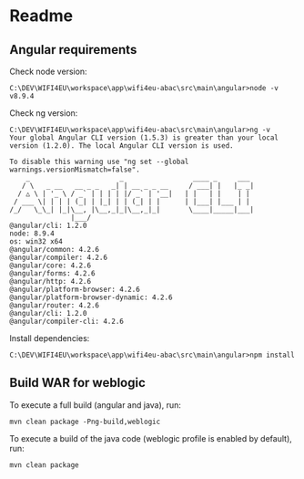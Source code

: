 # Readme

## Angular requirements

Check node version:
```
C:\DEV\WIFI4EU\workspace\app\wifi4eu-abac\src\main\angular>node -v
v8.9.4
```

Check ng version:
```
C:\DEV\WIFI4EU\workspace\app\wifi4eu-abac\src\main\angular>ng -v
Your global Angular CLI version (1.5.3) is greater than your local
version (1.2.0). The local Angular CLI version is used.

To disable this warning use "ng set --global warnings.versionMismatch=false".
    _                      _                 ____ _     ___
   / \   _ __   __ _ _   _| | __ _ _ __     / ___| |   |_ _|
  / △ \ | '_ \ / _` | | | | |/ _` | '__|   | |   | |    | |
 / ___ \| | | | (_| | |_| | | (_| | |      | |___| |___ | |
/_/   \_\_| |_|\__, |\__,_|_|\__,_|_|       \____|_____|___|
               |___/
@angular/cli: 1.2.0
node: 8.9.4
os: win32 x64
@angular/common: 4.2.6
@angular/compiler: 4.2.6
@angular/core: 4.2.6
@angular/forms: 4.2.6
@angular/http: 4.2.6
@angular/platform-browser: 4.2.6
@angular/platform-browser-dynamic: 4.2.6
@angular/router: 4.2.6
@angular/cli: 1.2.0
@angular/compiler-cli: 4.2.6
```

Install dependencies:
```
C:\DEV\WIFI4EU\workspace\app\wifi4eu-abac\src\main\angular>npm install
```

## Build WAR for weblogic

To execute a full build (angular and java), run:
```
mvn clean package -Png-build,weblogic
```

To execute a build of the java code (weblogic profile is enabled by default), run:
```
mvn clean package
```
